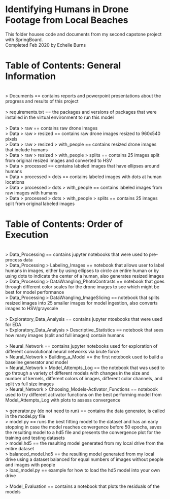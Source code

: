 # Identifying Humans in Drone Footage from Local Beaches
This folder houses code and documents from my second capstone project with SpringBoard. 
<br>
Completed Feb 2020 by Echelle Burns

# Table of Contents: General Information 
<br>
> Documents == contains reports and powerpoint presentations about the progress and results
    of this project
<br>
<br>
> requirements.txt == the packages and versions of packages that were installed in the virtual
    environment to run this model
<br>
<br>
> Data > raw  == contains raw drone images
<br>
> Data > raw > resized == contains raw drone images resized to 960x540 pixels
<br>
> Data > raw > resized > with_people == contains resized drone images that include humans
<br>
> Data > raw > resized > with_people > splits == contains 25 images split from original 
    resized images and converted to HSV
<br>
> Data > processed == contains labeled images that have ellipses around humans
<br>
> Data > processed > dots == contains labeled images with dots at human locations 
<br>
> Data > processed > dots > with_people == contains labeled images from raw images with humans
<br>
> Data > processed > dots > with_people > splits == contains 25 images split from original labeled
    images

# Table of Contents: Order of Execution
<br>
> Data_Processing == contains jupyter notebooks that were used to pre-process data
<br>
> Data_Processing > Labeling_Images == notebook that allows user to label humans in images, either
   by using ellipses to circle an entire human or by using dots to indicate the center of a human, 
   also generates resized images
<br>
> Data_Processing > DataWrangling_PhotoContrasts == notebook that goes through different color scales 
   for the   drone images to see which might be best for model performance
<br>
> Data_Processing > DataWrangling_ImageSlicing == notebook that splits resized images into 25 smaller
   images for model ingestion, also converts images to HSV/grayscale
<br>
<br>
> Exploratory_Data_Analysis == contains jupyter ntoebooks that were used for EDA
<br>
> Exploratory_Data_Analysis > Descriptive_Statistics == notebook that sees how many images (split and 
    full images) contain humans
<br>
<br>
> Neural_Network == contains jupyter notebooks used for exploration of different convolutional neural
    networks via brute force
<br>
> Neural_Network > Building_a_Model == the first notebook used to build a baseline generator and model
<br>
> Neural_Network > Model_Attempts_Log == the notebook that was used to go through a variety of different
    models with changes in the size and number of kernels, different colors of images, different color 
    channels, and split vs full size images
<br>
> Neural_Network > Choosing_Models-Activator_Functions == notebook used to try different activator 
    functions on the best performing model from Model_Attempts_Log with plots to assess convergence
<br>
<br>
> generator.py (do not need to run) == contains the data generator, is called in the model.py file
<br>
> model.py == runs the best fitting model to the dataset and has an early stopping in case the model
    reaches convergence before 50 epochs, saves the resulting model to a hd5 file and presents the
    convergence plot for the training and testing datasets
<br>
> model.hd5 == the resulting model generated from my local drive from the entire dataset
<br>
> balanced_model.hd5 == the resulting model generated from my local drive using a dataset balanced
    for equal numbers of images without people and images with people
<br>
> load_model.py == example for how to load the hd5 model into your own drive
<br> 
<br>
> Model_Evaluation == contains a notebook that plots the residuals of the models
